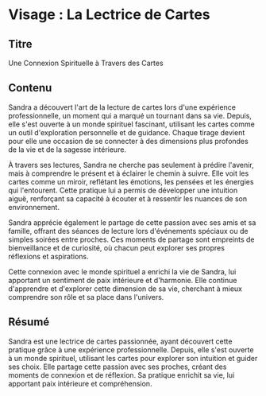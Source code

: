 # Visage : La Lectrice de Cartes

## Titre

Une Connexion Spirituelle à Travers des Cartes

## Contenu

Sandra a découvert l'art de la lecture de cartes lors d'une expérience professionnelle, un moment qui a marqué un tournant dans sa vie. Depuis, elle s'est ouverte à un monde spirituel fascinant, utilisant les cartes comme un outil d'exploration personnelle et de guidance. Chaque tirage devient pour elle une occasion de se connecter à des dimensions plus profondes de la vie et de la sagesse intérieure.

À travers ses lectures, Sandra ne cherche pas seulement à prédire l'avenir, mais à comprendre le présent et à éclairer le chemin à suivre. Elle voit les cartes comme un miroir, reflétant les émotions, les pensées et les énergies qui l'entourent. Cette pratique lui a permis de développer une intuition aiguë, renforçant sa capacité à écouter et à ressentir les nuances de son environnement.

Sandra apprécie également le partage de cette passion avec ses amis et sa famille, offrant des séances de lecture lors d'événements spéciaux ou de simples soirées entre proches. Ces moments de partage sont empreints de bienveillance et de curiosité, où chacun peut explorer ses propres réflexions et aspirations.

Cette connexion avec le monde spirituel a enrichi la vie de Sandra, lui apportant un sentiment de paix intérieure et d'harmonie. Elle continue d'apprendre et d'explorer cette dimension de sa vie, cherchant à mieux comprendre son rôle et sa place dans l'univers.

## Résumé

Sandra est une lectrice de cartes passionnée, ayant découvert cette pratique grâce à une expérience professionnelle. Depuis, elle s'est ouverte à un monde spirituel, utilisant les cartes pour explorer son intuition et guider ses choix. Elle partage cette passion avec ses proches, créant des moments de connexion et de réflexion. Sa pratique enrichit sa vie, lui apportant paix intérieure et compréhension.
